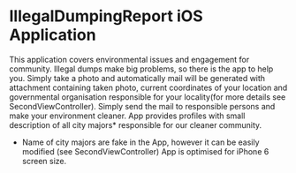# IllegalDumpingReport iOS Application
This application covers environmental issues and engagement for community. 
Illegal dumps make big problems, so there is the app to help you. 
Simply take a photo and automatically mail will be generated with attachment containing taken photo, current coordinates of your location and 
governmental organisation responsible for your locality(for more details see SecondViewController). 
Simply send the mail to responsible persons and make your environment cleaner. 
App provides profiles with small description of all city majors* responsible for our cleaner community. 

* Name of city majors are fake in the App, however it can be easily modified (see SecondViewController)
  App is optimised for iPhone 6 screen size. 
